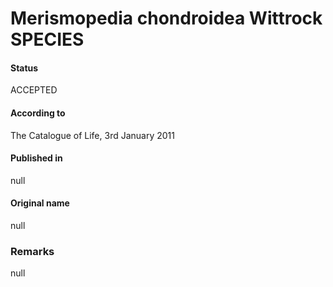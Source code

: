 Merismopedia chondroidea Wittrock SPECIES
=======

#### Status
ACCEPTED

#### According to
The Catalogue of Life, 3rd January 2011

#### Published in
null

#### Original name
null

### Remarks
null